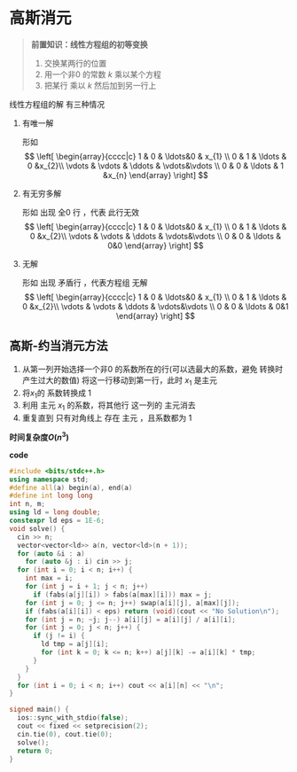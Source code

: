 # 高斯消元

> **前置知识：线性方程组的初等变换**
>
> 1. 交换某两行的位置
> 2. 用一个非0 的常数 $k$ 乘以某个方程
> 3. 把某行 乘以 $k$ 然后加到另一行上



线性方程组的解 有三种情况

1. 有唯一解

   形如
   $$
   \left[
   \begin{array}{cccc|c}
   1 & 0 & \ldots&0 & x_{1} \\
   0 & 1 & \ldots & 0 &x_{2}\\
   \vdots & \vdots & \ddots & \vdots&\vdots \\
   0 & 0 & \ldots & 1 &x_{n}
   \end{array}
   \right]
   $$
   

2. 有无穷多解

   形如 出现 全0 行 ，代表 此行无效
   $$
   \left[
   \begin{array}{cccc|c}
   1 & 0 & \ldots&0 & x_{1} \\
   0 & 1 & \ldots & 0 &x_{2}\\
   \vdots & \vdots & \ddots & \vdots&\vdots \\
   0 & 0 & \ldots & 0&0
   \end{array}
   \right]
   $$
   

3. 无解

   形如  出现 矛盾行 ，代表方程组 无解
   $$
   \left[
   \begin{array}{cccc|c}
   1 & 0 & \ldots&0 & x_{1} \\
   0 & 1 & \ldots & 0 &x_{2}\\
   \vdots & \vdots & \ddots & \vdots&\vdots \\
   0 & 0 & \ldots & 0&1
   \end{array}
   \right]
   $$
   

## **高斯-约当消元方法**

1. 从第一列开始选择一个非0 的系数所在的行(可以选最大的系数，避免 转换时 产生过大的数值)
   将这一行移动到第一行，此时 $x_1$ 是主元
2. 将$x_1$的 系数转换成 1 
3. 利用 主元 $x_1$ 的系数，将其他行 这一列的 主元消去
4. 重复直到 只有对角线上 存在 主元 ，且系数都为 1 

**时间复杂度$O(n^3)$**

**code**

```C++
#include <bits/stdc++.h>
using namespace std;
#define all(a) begin(a), end(a)
#define int long long
int n, m;
using ld = long double;
constexpr ld eps = 1E-6;
void solve() {
  cin >> n;
  vector<vector<ld>> a(n, vector<ld>(n + 1));
  for (auto &i : a)
    for (auto &j : i) cin >> j;
  for (int i = 0; i < n; i++) {
    int max = i;
    for (int j = i + 1; j < n; j++)
      if (fabs(a[j][i]) > fabs(a[max][i])) max = j;
    for (int j = 0; j <= n; j++) swap(a[i][j], a[max][j]);
    if (fabs(a[i][i]) < eps) return (void)(cout << "No Solution\n");
    for (int j = n; ~j; j--) a[i][j] = a[i][j] / a[i][i];
    for (int j = 0; j < n; j++) {
      if (j != i) {
        ld tmp = a[j][i];
        for (int k = 0; k <= n; k++) a[j][k] -= a[i][k] * tmp;
      }
    }
  }
  for (int i = 0; i < n; i++) cout << a[i][n] << "\n";
}

signed main() {
  ios::sync_with_stdio(false);
  cout << fixed << setprecision(2);
  cin.tie(0), cout.tie(0);
  solve();
  return 0;
}
```

